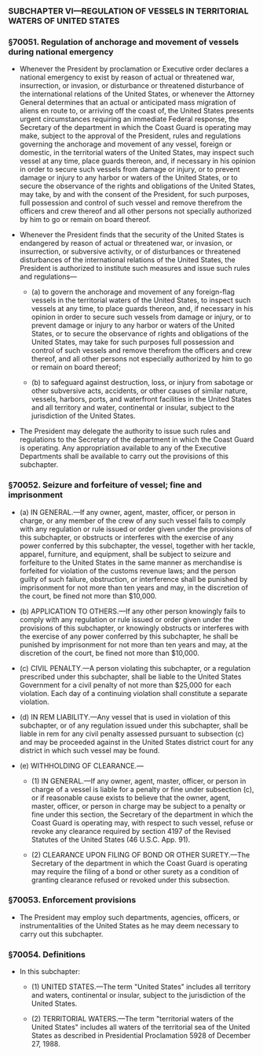 ### SUBCHAPTER VI—REGULATION OF VESSELS IN TERRITORIAL WATERS OF UNITED STATES

### §70051. Regulation of anchorage and movement of vessels during national emergency
* Whenever the President by proclamation or Executive order declares a national emergency to exist by reason of actual or threatened war, insurrection, or invasion, or disturbance or threatened disturbance of the international relations of the United States, or whenever the Attorney General determines that an actual or anticipated mass migration of aliens en route to, or arriving off the coast of, the United States presents urgent circumstances requiring an immediate Federal response, the Secretary of the department in which the Coast Guard is operating may make, subject to the approval of the President, rules and regulations governing the anchorage and movement of any vessel, foreign or domestic, in the territorial waters of the United States, may inspect such vessel at any time, place guards thereon, and, if necessary in his opinion in order to secure such vessels from damage or injury, or to prevent damage or injury to any harbor or waters of the United States, or to secure the observance of the rights and obligations of the United States, may take, by and with the consent of the President, for such purposes, full possession and control of such vessel and remove therefrom the officers and crew thereof and all other persons not specially authorized by him to go or remain on board thereof.

* Whenever the President finds that the security of the United States is endangered by reason of actual or threatened war, or invasion, or insurrection, or subversive activity, or of disturbances or threatened disturbances of the international relations of the United States, the President is authorized to institute such measures and issue such rules and regulations—

  * (a) to govern the anchorage and movement of any foreign-flag vessels in the territorial waters of the United States, to inspect such vessels at any time, to place guards thereon, and, if necessary in his opinion in order to secure such vessels from damage or injury, or to prevent damage or injury to any harbor or waters of the United States, or to secure the observance of rights and obligations of the United States, may take for such purposes full possession and control of such vessels and remove therefrom the officers and crew thereof, and all other persons not especially authorized by him to go or remain on board thereof;

  * (b) to safeguard against destruction, loss, or injury from sabotage or other subversive acts, accidents, or other causes of similar nature, vessels, harbors, ports, and waterfront facilities in the United States and all territory and water, continental or insular, subject to the jurisdiction of the United States.


* The President may delegate the authority to issue such rules and regulations to the Secretary of the department in which the Coast Guard is operating. Any appropriation available to any of the Executive Departments shall be available to carry out the provisions of this subchapter.

### §70052. Seizure and forfeiture of vessel; fine and imprisonment
* (a) IN GENERAL.—If any owner, agent, master, officer, or person in charge, or any member of the crew of any such vessel fails to comply with any regulation or rule issued or order given under the provisions of this subchapter, or obstructs or interferes with the exercise of any power conferred by this subchapter, the vessel, together with her tackle, apparel, furniture, and equipment, shall be subject to seizure and forfeiture to the United States in the same manner as merchandise is forfeited for violation of the customs revenue laws; and the person guilty of such failure, obstruction, or interference shall be punished by imprisonment for not more than ten years and may, in the discretion of the court, be fined not more than $10,000.

* (b) APPLICATION TO OTHERS.—If any other person knowingly fails to comply with any regulation or rule issued or order given under the provisions of this subchapter, or knowingly obstructs or interferes with the exercise of any power conferred by this subchapter, he shall be punished by imprisonment for not more than ten years and may, at the discretion of the court, be fined not more than $10,000.

* (c) CIVIL PENALTY.—A person violating this subchapter, or a regulation prescribed under this subchapter, shall be liable to the United States Government for a civil penalty of not more than $25,000 for each violation. Each day of a continuing violation shall constitute a separate violation.

* (d) IN REM LIABILITY.—Any vessel that is used in violation of this subchapter, or of any regulation issued under this subchapter, shall be liable in rem for any civil penalty assessed pursuant to subsection (c) and may be proceeded against in the United States district court for any district in which such vessel may be found.

* (e) WITHHOLDING OF CLEARANCE.—

  * (1) IN GENERAL.—If any owner, agent, master, officer, or person in charge of a vessel is liable for a penalty or fine under subsection (c), or if reasonable cause exists to believe that the owner, agent, master, officer, or person in charge may be subject to a penalty or fine under this section, the Secretary of the department in which the Coast Guard is operating may, with respect to such vessel, refuse or revoke any clearance required by section 4197 of the Revised Statutes of the United States (46 U.S.C. App. 91).

  * (2) CLEARANCE UPON FILING OF BOND OR OTHER SURETY.—The Secretary of the department in which the Coast Guard is operating may require the filing of a bond or other surety as a condition of granting clearance refused or revoked under this subsection.

### §70053. Enforcement provisions
* The President may employ such departments, agencies, officers, or instrumentalities of the United States as he may deem necessary to carry out this subchapter.

### §70054. Definitions
* In this subchapter:

  * (1) UNITED STATES.—The term "United States" includes all territory and waters, continental or insular, subject to the jurisdiction of the United States.

  * (2) TERRITORIAL WATERS.—The term "territorial waters of the United States" includes all waters of the territorial sea of the United States as described in Presidential Proclamation 5928 of December 27, 1988.
